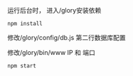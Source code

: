 运行后台时，
进入/glory安装依赖
	
	npm install 
修改/glory/config/db.js 第二行数据库配置

修改/glory/bin/www IP 和 端口

	npm start
